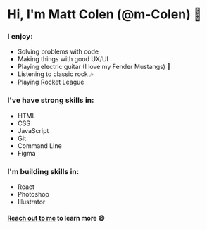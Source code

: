 # Hi, I'm Matt Colen (@m-Colen) 👋

### I enjoy:

* Solving problems with code
* Making things with good UX/UI
* Playing electric guitar (I love my Fender Mustangs) :guitar:
* Listening to classic rock :notes:
* Playing Rocket League 

### I've have strong skills in:

* HTML
* CSS
* JavaScript
* Git
* Command Line
* Figma

### I'm building skills in:

* React
* Photoshop
* Illustrator

#### [Reach out to me](mailto:mzcolen@gmail.com) to learn more :smile:
